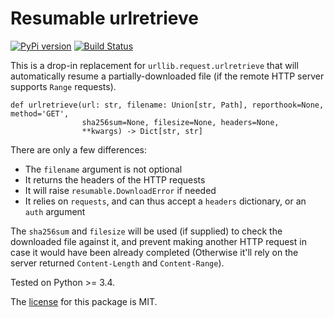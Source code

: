 Resumable urlretrieve
=====================

[![PyPi version](http://img.shields.io/pypi/v/resumable-urlretrieve.svg)](https://pypi.python.org/pypi/resumable-urlretrieve)
[![Build Status](https://travis-ci.org/berdario/resumable-urlretrieve.png)](https://travis-ci.org/berdario/resumable-urlretrieve)

This is a drop-in replacement for `urllib.request.urlretrieve` that will automatically resume a partially-downloaded file (if the remote HTTP server supports `Range` requests).

    def urlretrieve(url: str, filename: Union[str, Path], reporthook=None, method='GET',
                    sha256sum=None, filesize=None, headers=None,
                    **kwargs) -> Dict[str, str]

There are only a few differences:

- The `filename` argument is not optional
- It returns the headers of the HTTP requests
- It will raise `resumable.DownloadError` if needed
- It relies on `requests`, and can thus accept a `headers` dictionary, or an `auth` argument

The `sha256sum` and `filesize` will be used (if supplied) to check the downloaded file against it, and prevent making another HTTP request in case it would have been already completed (Otherwise it'll rely on the server returned `Content-Length` and `Content-Range`).

Tested on Python >= 3.4.

The [license](LICENSE) for this package is MIT.
